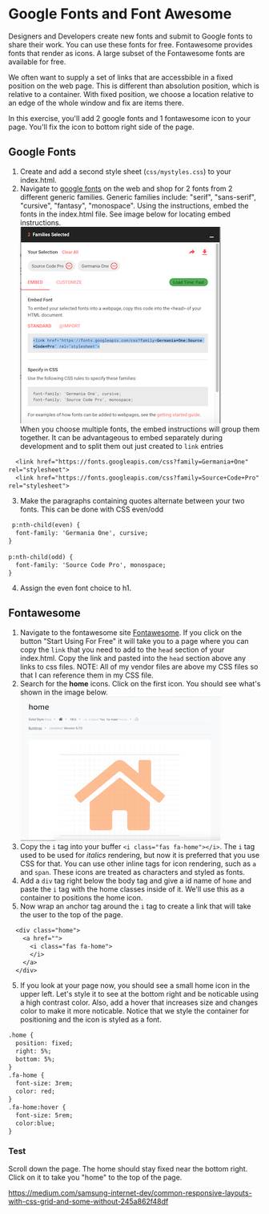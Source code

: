# Google Fonts and Font Awesome

Designers and Developers create new fonts and submit to Google fonts to share their work.  You can use these fonts for free.  Fontawesome provides fonts that render as icons.  A large subset of the Fontawesome fonts are available for free.

We often want to supply a set of links that are accessbible in a fixed position on the web page. This is different than absolution position, which is relative to a container.  With fixed position, we choose a location relative to an edge of the whole window and fix are items there.  

In this exercise, you'll add 2 google fonts and 1 fontawesome icon to your page.  You'll fix the icon to bottom right side of the page.


## Google Fonts
1. Create and add a second style sheet (`css/mystyles.css`) to your index.html.
2. Navigate to [google fonts](https://fonts.google.com) on the web and shop for 2 fonts from 2 different generic families.  Generic families include: "serif", "sans-serif", "cursive", "fantasy", "monospace".  Using the instructions, embed the fonts in the index.html file. See image below for locating embed instructions.
![Google Fonts Embed](images/google-fonts-embed.png)  
When you choose multiple fonts, the embed instructions will group them together.  It can be advantageous to embed separately during development and to split them out just created to `link` entries
```
  <link href="https://fonts.googleapis.com/css?family=Germania+One" rel="stylesheet">
  <link href="https://fonts.googleapis.com/css?family=Source+Code+Pro" rel="stylesheet">
```
3. Make the paragraphs containing quotes alternate between your two fonts. This can be done with CSS even/odd
```
 p:nth-child(even) {
  font-family: 'Germania One', cursive;
}

p:nth-child(odd) {
  font-family: 'Source Code Pro', monospace;
}
```
4. Assign the even font choice to h1.

## Fontawesome

1. Navigate to the fontawesome site [Fontawesome](https://fontawesome.com). If you click on the button "Start Using For Free" it will take you to a page where you can copy the `link` that you need to add to the `head` section of your index.html.  Copy the link and pasted into the `head` section above any links to css files. NOTE: All of my vendor files are above my CSS files so that I can reference them in my CSS file.
2. Search for the **home** icons. Click on the first icon.  You should see what's shown in  the image below.  
![Fontawesome Home](images/fa-home.png)
3. Copy the `i` tag into your buffer `<i class="fas fa-home"></i>`. The `i` tag used to be used for *italics* rendering, but now it is preferred that you use CSS for that. You can use other inline tags for icon rendering, such as `a` and `span`.  These icons are treated as characters and styled as fonts.
4. Add a `div` tag right below the body tag and give a id name of `home` and paste the `i` tag with the home classes inside of it. We'll use this as a container to positions the home icon.
5. Now wrap an `a`nchor tag around the `i` tag to create a link that will take the user to the top of the page.
```
  <div class="home">
    <a href="">
      <i class="fas fa-home">
      </i>
    </a> 
  </div>
```
5. If you look at your page now, you should see a small home icon in the upper left.  Let's style it to see at the bottom right and be noticable using a high contrast color. Also, add a hover that increases size and changes color to make it more noticable. Notice that we style the container for positioning and the icon is styled as a font.
```
.home {
  position: fixed;
  right: 5%;
  bottom: 5%;
}
.fa-home {
  font-size: 3rem;
  color: red;
}
.fa-home:hover {
  font-size: 5rem;
  color:blue;
}
```
### Test
Scroll down the page.  The home should stay fixed near the bottom right.  Click on it to take you "home" to the top of the page.

https://medium.com/samsung-internet-dev/common-responsive-layouts-with-css-grid-and-some-without-245a862f48df

